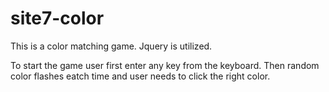 # site7-color
This is a color matching game.
Jquery is utilized.

To start the game user first enter any key from the keyboard.
Then random color flashes eatch time and user needs to click the right color.
